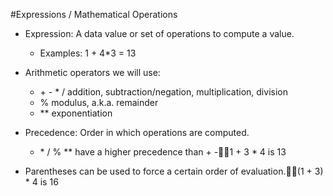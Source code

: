#Expressions / Mathematical Operations
- Expression: A data value or set of operations to compute a value.
	- Examples:	1 + 4*3 = 13
                
- Arithmetic operators we will use:
    - \+ - * /		addition, subtraction/negation, multiplication, division
    - % 			modulus, a.k.a. remainder
    - **	 		exponentiation

- Precedence: Order in which operations are computed.
    - \* \/ % ** have a higher precedence than + -1 + 3 * 4 is 13

- Parentheses can be used to force a certain order of evaluation.(1 + 3) * 4 is 16
